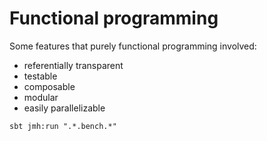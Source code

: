 Functional programming
=================================

Some features that purely functional programming involved:

* referentially transparent
* testable
* composable
* modular
* easily parallelizable

```
sbt jmh:run ".*.bench.*"
```


